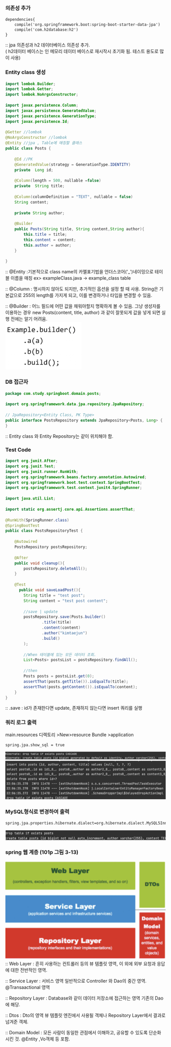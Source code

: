 

### 의존성 추가
```
dependencies{
    compile('org.springframework.boot:spring-boot-starter-data-jpa')
    compile('com.h2database:h2')
}
```
:: jpa 의존성과 h2 데이터베이스 의존성 추가.       
( h2데이터 베이스는 인 메모리 데이터 베이스로 재시작시 초기화 됨. 테스트 용도로 많이 사용)


### Entity class 생성
```java
import lombok.Builder;
import lombok.Getter;
import lombok.NoArgsConstructor;

import javax.persistence.Column;
import javax.persistence.GeneratedValue;
import javax.persistence.GenerationType;
import javax.persistence.Id;

@Getter //lombok
@NoArgsConstructor //lombok
@Entity //jpa , Table에 매칭할 클래스
public class Posts {

    @Id //PK
    @GeneratedValue(strategy = GenerationType.IDENTITY)
    private  Long id;

    @Column(length = 500, nullable =false)
    private  String title;

    @Column(columnDefinition = "TEXT", nullable = false)
    String content;

    private String author;

    @Builder
    public Posts(String title, String content,String author){
        this.title = title;
        this.content = content;
        this.author = author;
    }

}
```
:: @Entity  :기본적으로 class name의 카멜표기법을 언더스코어('_')네이밍으로 테이블 이름을 매칭
ex> exampleClass.java → example_class table

:: @Column : 명시하지 않아도 되지만, 추가적인 옵션을 설정 할 때 사용. String은 기본값으로 255의 length를 가지게 되고, 이를 변경하거나 타입을 변경할 수 있음.

:: @Builder : 어느 필드에 어떤 값을 채워야할지 명확하게 볼 수 있음. 그냥 생성자를 이용하는 경우 new Posts(content, title, author) 과 같이 잘못되게 값을 넣게 되면 실행 전에는 알기 어려움.    
![img_2.png](img_2.png)

### DB 접근자
```java
package com.study.springboot.domain.posts;

import org.springframework.data.jpa.repository.JpaRepository;

// JpaRepository<Entity Class, PK Type>
public interface PostsRepository extends JpaRepository<Posts, Long> {
}
```

:: Entity class 와 Entity Repository는 같이 위치해야 함.

### Test Code
```java
import org.junit.After;
import org.junit.Test;
import org.junit.runner.RunWith;
import org.springframework.beans.factory.annotation.Autowired;
import org.springframework.boot.test.context.SpringBootTest;
import org.springframework.test.context.junit4.SpringRunner;

import java.util.List;

import static org.assertj.core.api.Assertions.assertThat;

@RunWith(SpringRunner.class)
@SpringBootTest
public class PostsRepositoryTest {

    @Autowired
    PostsRepository postsRepository;

    @After
    public void cleanup(){
        postsRepository.deleteAll();
    }

    @Test
	  public void saveLoadPost(){
        String title = "test post";
        String content = "test post content";

        //save | update
        postsRepository.save(Posts.builder()
                .title(title)
                .content(content)
                .author("kimtaejun")
                .build()
        );

        //When 테이블에 있는 모든 데이터 조회.
        List<Posts> postsList = postsRepository.findAll();

        //then
        Posts posts = postsList.get(0);
        assertThat(posts.getTitle()).isEqualTo(title);
        assertThat(posts.getContent()).isEqualTo(content);
    }
}
```
:: .save : id가 존재한다면 update, 존재하지 않는다면 insert 쿼리를 실행

### 쿼리 로그 출력
main.resources 디렉토리 >New>resource Bundle >application

```properties
spring.jpa.show_sql = true
```
![img_3.png](img_3.png)
![img_4.png](img_4.png)


### MySQL형식로 변경하여 출력

```properties
spring.jpa.properties.hibernate.dialect=org.hibernate.dialect.MySQL5InnoDBDialect
```
![img_5.png](img_5.png)

### spring 웹 계층 (101p 그림 3-13)

![img_6.png](img_6.png)
:: Web Layer : 흔히 사용하는 컨트롤러 등의 뷰 템플릿 영역, 이 외에 외부 요청과 응답에 대한 전반적인 영역.

:: Service Layer : 서비스 영역 일반적으로 Controller 와 Dao의 중간 영역. @Transaactional 영역

:: Repository Layer : Database와 같이 데이터 저장소에 접근하는 영역 기존의 Dao에 해당.

:: Dtos : Dto의 영역 뷰 템플릿 엔진에서 사용될 객체나 Repository Layer에서 결과로 넘겨준 객체.

:: Domain Model : 모든 사람이 동일한 관점에서 이해하고, 공유할 수 있도록 단순화 시킨 것. @Entity ,Vo객체 등 포함.